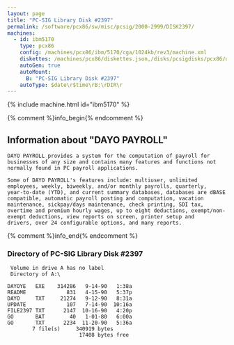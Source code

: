 ```yaml
---
layout: page
title: "PC-SIG Library Disk #2397"
permalink: /software/pcx86/sw/misc/pcsig/2000-2999/DISK2397/
machines:
  - id: ibm5170
    type: pcx86
    config: /machines/pcx86/ibm/5170/cga/1024kb/rev3/machine.xml
    diskettes: /machines/pcx86/diskettes.json,/disks/pcsigdisks/pcx86/diskettes.json
    autoGen: true
    autoMount:
      B: "PC-SIG Library Disk #2397"
    autoType: $date\r$time\rB:\rDIR\r
---
```


{% include machine.html id="ibm5170" %}

{% comment %}info_begin{% endcomment %}

## Information about "DAYO PAYROLL"

    DAYO PAYROLL provides a system for the computation of payroll for
    businesses of any size and contains many features and functions not
    normally found in PC payroll applications.
    
    Some of DAYO PAYROLL's features include: multiuser, unlimited
    employees, weekly, biweekly, and/or monthly payrolls, quarterly,
    year-to-date (YTD), and current summary databases, databases are dBASE
    compatible, automatic payroll posting and computation, vacation
    maintenance, sickpay/days maintenance, check printing, SDI tax,
    overtime and premium hourly wages, up to eight deductions, exempt/non-
    exempt deductions, view reports on screen, printer setup and
    drivers, over 24 configurable options, and many reports.
{% comment %}info_end{% endcomment %}


### Directory of PC-SIG Library Disk #2397

     Volume in drive A has no label
     Directory of A:\

    DAYOYE   EXE    314286   9-14-90   1:38a
    README             831   4-15-90   5:37p
    DAYO     TXT     21274   9-12-90   8:31a
    UPDATE             107   7-14-90  10:16a
    FILE2397 TXT      2147  10-16-90   4:20p
    GO       BAT        40   1-01-80   6:00a
    GO       TXT      2234  11-20-90   5:36a
            7 file(s)     340919 bytes
                           17408 bytes free
